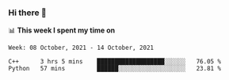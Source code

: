 ### Hi there 👋

📊 __This week I spent my time on__
<!--START_SECTION:waka-->
```text
Week: 08 October, 2021 - 14 October, 2021

C++      3 hrs 5 mins    ███████████████████░░░░░░   76.05 % 
Python   57 mins         ██████░░░░░░░░░░░░░░░░░░░   23.81 % 
```
<!--END_SECTION:waka-->
<!--
**SREEHARI-M-S/SREEHARI-M-S** is a ✨ _special_ ✨ repository because its `README.md` (this file) appears on your GitHub profile.

Here are some ideas to get you started:

- 🔭 I’m currently working on ...
- 🌱 I’m currently learning ...
- 👯 I’m looking to collaborate on ...
- 🤔 I’m looking for help with ...
- 💬 Ask me about ...
- 📫 How to reach me: ...
- 😄 Pronouns: ...
- ⚡ Fun fact: ...
-->
